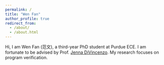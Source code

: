 ```yaml
---
permalink: /
title: "Wen Fan"
author_profile: true
redirect_from: 
  - /about/
  - /about.html
---
```


Hi, I am Wen Fan (范文), a third-year PhD student at Purdue ECE. I am fortunate to be advised by Prof. [Jenna DiVincenzo](https://jennalwise.github.io/). My research focuses on program verification.
